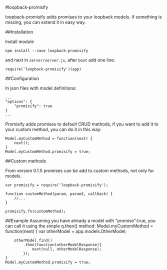 #loopback-promisify

loopback-promisify adds promises to your loopback models. if something is missing, you can extend it in easy way.

##Installation

Install module

	npm install --save loopback-promisify

and next in `server/server.js`, after `boot` add one line:

	require('loopback-promisify')(app)

##Configuration

In json files with model definitions:

	...
	"options": {
		"promisify": true
	}
	...

Promisify adds promises to default CRUD methods, if you want to add it to your
custom method, you can do it in this way:

	Model.myCustomMethod = function(next) {
		next();
	}
	Model.myCustomMethod.promisify = true;


##Custom methods

From version 0.1.5 promises can be add to custom methods, not only for models.

    var promisify = require('loopback-promisify');

    function customMethod(param, param2, callback) {
        //...
    }

    promisify.fn(customMethod);

##Example
Assuming you have already a model with "promise":true, you can call it using the simple q.then() method:
	Model.myCustomMethod = function(next) {
		var otherModel = app.models.OtherModel;
		
		otherModel.find()
			.then(function(otherModelResponse){
				next(null, otherModelResponse);
			});
	}
	Model.myCustomMethod.promisify = true;
